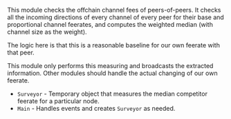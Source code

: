 This module checks the offchain channel fees of peers-of-peers.
It checks all the incoming directions of every channel of every
peer for their base and proportional channel feerates, and
computes the weighted median (with channel size as the weight).

The logic here is that this is a reasonable baseline for our
own feerate with that peer.

This module only performs this measuring and broadcasts the
extracted information.
Other modules should handle the actual changing of our own
feerate.

- `Surveyor` - Temporary object that measures the median
  competitor feerate for a particular node.
- `Main` - Handles events and creates `Surveyor` as needed.
